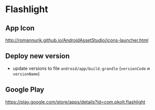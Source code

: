 # Flashlight

## App Icon

http://romannurik.github.io/AndroidAssetStudio/icons-launcher.html

## Deploy new version

- update versions to file `android/app/build.grandle` (`versionCode` и `versionName`)

## Google Play

https://play.google.com/store/apps/details?id=com.pkolt.flashlight
